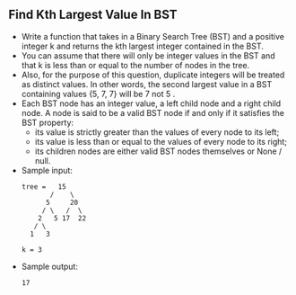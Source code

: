 ## Find Kth Largest Value In BST

- Write a function that takes in a Binary Search Tree (BST) and a positive integer k and returns the kth largest integer contained in the BST.
- You can assume that there will only be integer values in the BST and that k is less than or equal to the number of nodes in the tree.
- Also, for the purpose of this question, duplicate integers will be treated as distinct values. In other words, the second largest value in a BST containing values {5, 7, 7} will be 7 not 5 .
- Each BST node has an integer value, a left child node and a right child node. A node is said to be a valid BST node if and only if it satisfies the BST property:
  * its value is strictly greater than the values of every node to its left;
  * its value is less than or equal to the values of every node to its right;
  * its children nodes are either valid BST nodes themselves or None / null.
- Sample input:
  ~~~
  tree =   15
         /    \
        5     20
       / \   /  \
      2   5 17  22
     / \
    1   3

  k = 3
  ~~~
- Sample output:
  ~~~
  17
  ~~~